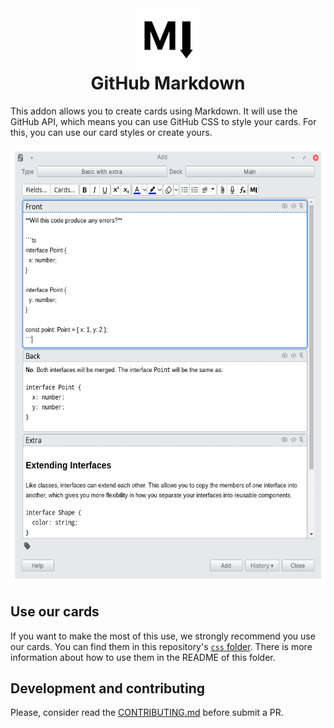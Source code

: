 <p style="margin: 0;" align="center">
    <img style="margin: 0; width: 100px; height: 100px;" src="./docs/images/logo.png"/>
</p>

<h1 style="margin-top: 0;" align="center">GitHub Markdown</h1>

This addon allows you to create cards using Markdown. It will use the GitHub API, which means you can use GitHub CSS to style your cards. For this, you can use our card styles or create yours.

<p align="center">
    <img style="margin: 0; width: 584px; height: 700px; " src="./docs/images/demo.gif"/>
</p>

## Use our cards

If you want to make the most of this use, we strongly recommend you use our cards. You can find them in this repository's [`css` folder](./css). There is more information about how to use them in the README of this folder.

## Development and contributing

Please, consider read the [CONTRIBUTING.md](CONTRIBUTING.md) before submit a PR.
